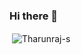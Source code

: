 ### Hi there 👋
<p>&nbsp;<img align="center" src="https://github-readme-stats.vercel.app/api?username=Tharunraj-s&show_icons=true&locale=en&theme=transparent" alt="Tharunraj-s" /></p>
















<!--
**Tharunraj-s/Tharunraj-s** is a ✨ _special_ ✨ repository because its `README.md` (this file) appears on your GitHub profile.

Here are some ideas to get you started:

- 🔭 I’m currently working on ...
- 🌱 I’m currently learning ...
- 👯 I’m looking to collaborate on ...
- 🤔 I’m looking for help with ...
- 💬 Ask me about ...
- 📫 How to reach me: ...
- 😄 Pronouns: ...
- ⚡ Fun fact: ...
-->
